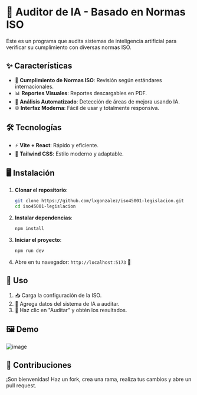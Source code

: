 
# 🚀 Auditor de IA - Basado en Normas ISO  

Este es un programa que audita sistemas de inteligencia artificial para verificar su cumplimiento con diversas normas ISO.  

## ✨ Características  

- 📜 **Cumplimiento de Normas ISO**: Revisión según estándares internacionales.  
- 📊 **Reportes Visuales**: Reportes descargables en PDF.  
- 🤖 **Análisis Automatizado**: Detección de áreas de mejora usando IA.  
- 🌐 **Interfaz Moderna**: Fácil de usar y totalmente responsiva.  

## 🛠️ Tecnologías  

- ⚡ **Vite + React**: Rápido y eficiente.  
- 🎨 **Tailwind CSS**: Estilo moderno y adaptable.  

## 🖥️ Instalación  

1. **Clonar el repositorio**:  
   ```bash
   git clone https://github.com/lxgonzalez/iso45001-legislacion.git
   cd iso45001-legislacion
   ```  

2. **Instalar dependencias**:  
   ```bash
   npm install  
   ```  

3. **Iniciar el proyecto**:  
   ```bash
   npm run dev  
   ```  

4. Abre en tu navegador: `http://localhost:5173` 🚀  

## 📝 Uso  

1. 📥 Carga la configuración de la ISO.  
2. 🧠 Agrega datos del sistema de IA a auditar.  
3. 🚦 Haz clic en "Auditar" y obtén los resultados.

## 🖼️ Demo  
![image](https://github.com/user-attachments/assets/9340f716-c75a-420e-8935-a26b0f018453)


## 🤝 Contribuciones  

¡Son bienvenidas! Haz un fork, crea una rama, realiza tus cambios y abre un pull request.  
